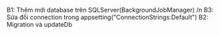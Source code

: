 B1: Thêm mới database trên SQLServer(BackgroundJobManager) /n
B3: Sửa đổi connection trong appsetting("ConnectionStrings:Default")
B2: Migration và updateDb
